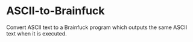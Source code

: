 # ASCII-to-Brainfuck
Convert ASCII text to a Brainfuck program which outputs the same ASCII text when it is executed.
